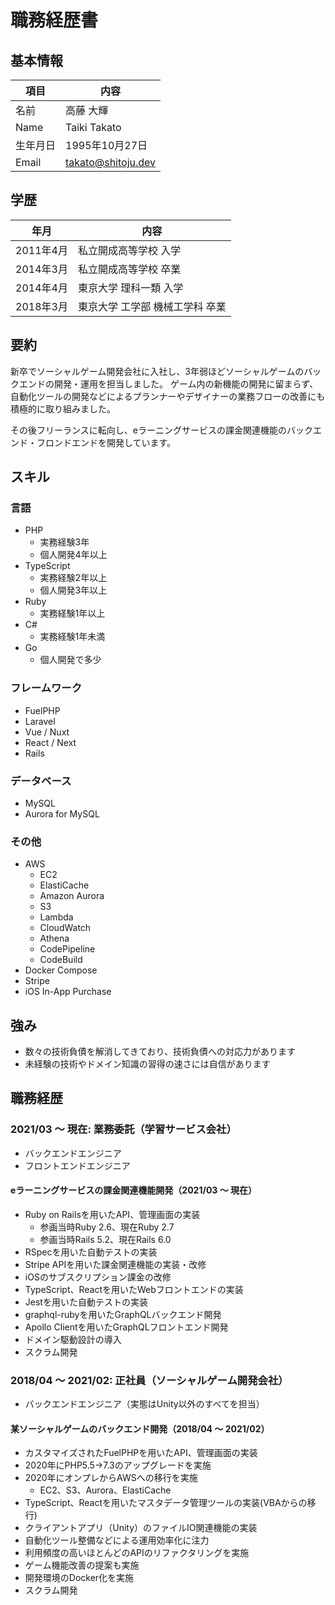 # 職務経歴書

## 基本情報

| 項目    | 内容                 |
|-------|--------------------|
| 名前    | 高藤 大輝              |
| Name  | Taiki Takato       |
| 生年月日  | 1995年10月27日        |
| Email | takato@shitoju.dev |

## 学歴

| 年月      | 内容                |
|---------|-------------------|
| 2011年4月 | 私立開成高等学校 入学       |
| 2014年3月 | 私立開成高等学校 卒業       |
| 2014年4月 | 東京大学 理科一類 入学      |
| 2018年3月 | 東京大学 工学部 機械工学科 卒業 |

## 要約

新卒でソーシャルゲーム開発会社に入社し、3年弱ほどソーシャルゲームのバックエンドの開発・運用を担当しました。
ゲーム内の新機能の開発に留まらず、自動化ツールの開発などによるプランナーやデザイナーの業務フローの改善にも積極的に取り組みました。

その後フリーランスに転向し、eラーニングサービスの課金関連機能のバックエンド・フロンドエンドを開発しています。

## スキル

### 言語

- PHP
  - 実務経験3年
  - 個人開発4年以上
- TypeScript
  - 実務経験2年以上
  - 個人開発3年以上
- Ruby
  - 実務経験1年以上
- C#
  - 実務経験1年未満
- Go
  - 個人開発で多少

### フレームワーク

- FuelPHP
- Laravel
- Vue / Nuxt
- React / Next
- Rails

### データベース

- MySQL
- Aurora for MySQL

### その他

- AWS
  - EC2
  - ElastiCache
  - Amazon Aurora
  - S3
  - Lambda
  - CloudWatch
  - Athena
  - CodePipeline
  - CodeBuild
- Docker Compose
- Stripe
- iOS In-App Purchase

## 強み

- 数々の技術負債を解消してきており、技術負債への対応力があります
- 未経験の技術やドメイン知識の習得の速さには自信があります

## 職務経歴

### 2021/03 〜 現在: 業務委託（学習サービス会社）

- バックエンドエンジニア
- フロントエンドエンジニア

#### eラーニングサービスの課金関連機能開発（2021/03 〜 現在）

- Ruby on Railsを用いたAPI、管理画面の実装
  - 参画当時Ruby 2.6、現在Ruby 2.7
  - 参画当時Rails 5.2、現在Rails 6.0
- RSpecを用いた自動テストの実装
- Stripe APIを用いた課金関連機能の実装・改修
- iOSのサブスクリプション課金の改修
- TypeScript、Reactを用いたWebフロントエンドの実装
- Jestを用いた自動テストの実装
- graphql-rubyを用いたGraphQLバックエンド開発
- Apollo Clientを用いたGraphQLフロントエンド開発
- ドメイン駆動設計の導入
- スクラム開発

### 2018/04 〜 2021/02: 正社員（ソーシャルゲーム開発会社）

- バックエンドエンジニア（実態はUnity以外のすべてを担当）

#### 某ソーシャルゲームのバックエンド開発（2018/04 〜 2021/02）

- カスタマイズされたFuelPHPを用いたAPI、管理画面の実装
- 2020年にPHP5.5→7.3のアップグレードを実施
- 2020年にオンプレからAWSへの移行を実施
  - EC2、S3、Aurora、ElastiCache
- TypeScript、Reactを用いたマスタデータ管理ツールの実装(VBAからの移行)
- クライアントアプリ（Unity）のファイルIO関連機能の実装
- 自動化ツール整備などによる運用効率化に注力
- 利用頻度の高いほとんどのAPIのリファクタリングを実施
- ゲーム機能改善の提案も実施
- 開発環境のDocker化を実施
- スクラム開発

